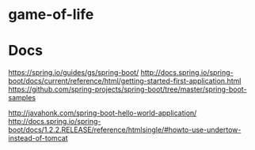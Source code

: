 # game-of-life

Docs
======
https://spring.io/guides/gs/spring-boot/
http://docs.spring.io/spring-boot/docs/current/reference/html/getting-started-first-application.html
https://github.com/spring-projects/spring-boot/tree/master/spring-boot-samples

http://javahonk.com/spring-boot-hello-world-application/
http://docs.spring.io/spring-boot/docs/1.2.2.RELEASE/reference/htmlsingle/#howto-use-undertow-instead-of-tomcat
